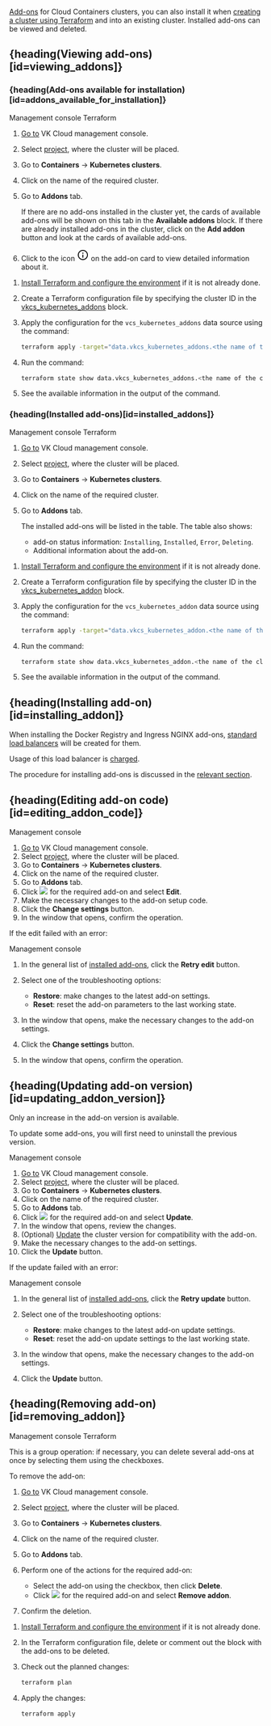 [Add-ons](../../../concepts/addons-and-settings/addons) for Cloud Containers clusters, you can also install it when [creating a cluster using Terraform](../../create-cluster/create-terraform) and into an existing cluster. Installed add-ons can be viewed and deleted.

## {heading(Viewing add-ons)[id=viewing_addons]}

### {heading(Add-ons available for installation)[id=addons_available_for_installation]}

<tabs>
<tablist>
<tab>Management console</tab>
<tab>Terraform</tab>
</tablist>
<tabpanel>

1. [Go to](https://msk.cloud.vk.com/app/en/) VK Cloud management console.
1. Select [project](/en/tools-for-using-services/account/concepts/projects), where the cluster will be placed.
1. Go to **Containers** → **Kubernetes clusters**.
1. Click on the name of the required cluster.
1. Go to **Addons** tab.

   If there are no add-ons installed in the cluster yet, the cards of available add-ons will be shown on this tab in the **Available addons** block.
   If there are already installed add-ons in the cluster, click on the **Add addon** button and look at the cards of available add-ons.

1. Click to the icon ![Information](./assets/info_icon.svg "inline") on the add-on card to view detailed information about it.

</tabpanel>
<tabpanel>

1. [Install Terraform and configure the environment](/en/tools-for-using-services/terraform/quick-start) if it is not already done.
1. Create a Terraform configuration file by specifying the cluster ID in the [vkcs_kubernetes_addons](https://github.com/vk-cs/terraform-provider-vkcs/blob/master/docs/data-sources/kubernetes_addons.md) block.
1. Apply the configuration for the `vcs_kubernetes_addons` data source using the command:

   ```bash
   terraform apply -target="data.vkcs_kubernetes_addons.<the name of the cluster resource in the Terraform configuration file>"
   ```

1. Run the command:

   ```bash
   terraform state show data.vkcs_kubernetes_addons.<the name of the cluster resource in the Terraform configuration file>
   ```

1. See the available information in the output of the command.

</tabpanel>
</tabs>

### {heading(Installed add-ons)[id=installed_addons]}

<tabs>
<tablist>
<tab>Management console</tab>
<tab>Terraform</tab>
</tablist>
<tabpanel>

1. [Go to](https://msk.cloud.vk.com/app/en/) VK Cloud management console.
1. Select [project](/en/tools-for-using-services/account/concepts/projects), where the cluster will be placed.
1. Go to **Containers** → **Kubernetes clusters**.
1. Click on the name of the required cluster.
1. Go to **Addons** tab.

   The installed add-ons will be listed in the table. The table also shows:

   - add-on status information: `Installing`, `Installed`, `Error`, `Deleting`.
   - Additional information about the add-on.

</tabpanel>
<tabpanel>

1. [Install Terraform and configure the environment](/en/tools-for-using-services/terraform/quick-start) if it is not already done.
1. Create a Terraform configuration file by specifying the cluster ID in the [vkcs_kubernetes_addon](https://github.com/vk-cs/terraform-provider-vkcs/blob/master/docs/data-sources/kubernetes_addon.md) block.
1. Apply the configuration for the `vcs_kubernetes_addon` data source using the command:

   ```bash
   terraform apply -target="data.vkcs_kubernetes_addon.<the name of the cluster resource in the Terraform configuration file>"
   ```

1. Run the command:

   ```bash
   terraform state show data.vkcs_kubernetes_addon.<the name of the cluster resource in the Terraform configuration file>
   ```

1. See the available information in the output of the command.

</tabpanel>
</tabs>

## {heading(Installing add-on)[id=installing_addon]}

<warn>

When installing the Docker Registry and Ingress NGINX add-ons, [standard load balancers](/en/networks/balancing/concepts/load-balancer#types_of_load_balancers) will be created for them.

Usage of this load balancer is [charged](/en/networks/vnet/tariffication).

</warn>

The procedure for installing add-ons is discussed in the [relevant section](../advanced-installation).

## {heading(Editing add-on code)[id=editing_addon_code]}

<tabs>
<tablist>
<tab>Management console</tab>
</tablist>
<tabpanel>

1. [Go to](https://msk.cloud.vk.com/app/en/) VK Cloud management console.
1. Select [project](/en/tools-for-using-services/account/concepts/projects), where the cluster will be placed.
1. Go to **Containers** → **Kubernetes clusters**.
1. Click on the name of the required cluster.
1. Go to **Addons** tab.
1. Click ![ ](/en/assets/more-icon.svg "inline") for the required add-on and select **Edit**.
1. Make the necessary changes to the add-on setup code.
1. Click the **Change settings** button.
1. In the window that opens, confirm the operation.

</tabpanel>
</tabs>

If the edit failed with an error:

<tabs>
<tablist>
<tab>Management console</tab>
</tablist>
<tabpanel>

1. In the general list of [installed add-ons](#installed_addons), click the **Retry edit** button.
1. Select one of the troubleshooting options:

   - **Restore**: make changes to the latest add-on settings.
   - **Reset**: reset the add-on parameters to the last working state.

1. In the window that opens, make the necessary changes to the add-on settings.
1. Click the **Change settings** button.
1. In the window that opens, confirm the operation.

</tabpanel>
</tabs>

## {heading(Updating add-on version)[id=updating_addon_version]}

Only an increase in the add-on version is available.

<warn>

To update some add-ons, you will first need to uninstall the previous version.

</warn>

<tabs>
<tablist>
<tab>Management console</tab>
</tablist>
<tabpanel>

1. [Go to](https://msk.cloud.vk.com/app/en/) VK Cloud management console.
1. Select [project](/en/tools-for-using-services/account/concepts/projects), where the cluster will be placed.
1. Go to **Containers** → **Kubernetes clusters**.
1. Click on the name of the required cluster.
1. Go to **Addons** tab.
1. Click ![ ](/en/assets/more-icon.svg "inline") for the required add-on and select **Update**.
1. In the window that opens, review the changes.
1. (Optional) [Update](../../update/) the cluster version for compatibility with the add-on.
1. Make the necessary changes to the add-on settings.
1. Click the **Update** button.

</tabpanel>
</tabs>

If the update failed with an error:

<tabs>
<tablist>
<tab>Management console</tab>
</tablist>
<tabpanel>

1. In the general list of [installed add-ons](#installed_addons), click the **Retry update** button.
1. Select one of the troubleshooting options:

   - **Restore**: make changes to the latest add-on update settings.
   - **Reset**: reset the add-on update settings to the last working state.

1. In the window that opens, make the necessary changes to the add-on settings.
1. Click the **Update** button.

</tabpanel>
</tabs>

## {heading(Removing add-on)[id=removing_addon]}

<tabs>
<tablist>
<tab>Management console</tab>
<tab>Terraform</tab>
</tablist>
<tabpanel>

This is a group operation: if necessary, you can delete several add-ons at once by selecting them using the checkboxes.

To remove the add-on:

1. [Go to](https://msk.cloud.vk.com/app/en/) VK Cloud management console.
1. Select [project](/en/tools-for-using-services/account/concepts/projects), where the cluster will be placed.
1. Go to **Containers** → **Kubernetes clusters**.
1. Click on the name of the required cluster.
1. Go to **Addons** tab.
1. Perform one of the actions for the required add-on:

   - Select the add-on using the checkbox, then click **Delete**.
   - Click ![ ](/en/assets/more-icon.svg "inline") for the required add-on and select **Remove addon**.

1. Confirm the deletion.

</tabpanel>
<tabpanel>

1. [Install Terraform and configure the environment](/en/tools-for-using-services/terraform/quick-start) if it is not already done.
1. In the Terraform configuration file, delete or comment out the block with the add-ons to be deleted.
1. Check out the planned changes:

   ```bash
   terraform plan
   ```

1. Apply the changes:

   ```bash
   terraform apply
   ```

</tabpanel>
</tabs>
